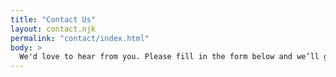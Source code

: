 ```yaml
---
title: "Contact Us"
layout: contact.njk
permalink: "contact/index.html"
body: >
  We'd love to hear from you. Please fill in the form below and we’ll get back to you as soon as we can.
---
```

